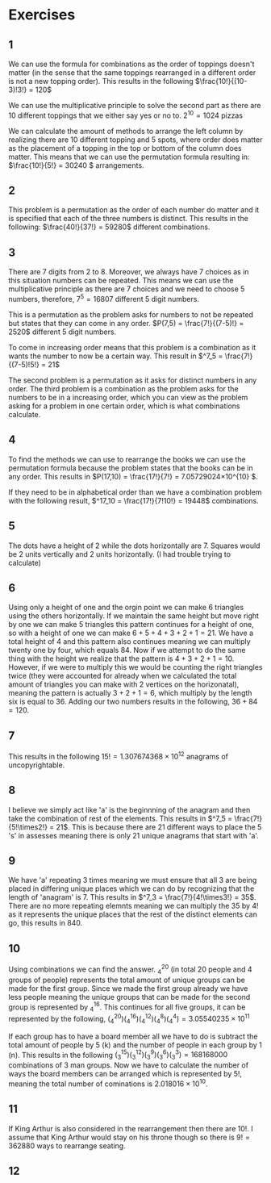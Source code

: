 # Exercises
## 1
We can use the formula for combinations as the order of toppings doesn't matter (in the sense that the same toppings rearranged in a different order is not a new topping order). This results in the following $\frac{10!}{(10-3)!3!} = 120$

We can use the multiplicative principle to solve the second part as there are 10 different toppings that we either say yes or no to. $2^10 = 1024$ pizzas

We can calculate the amount of methods to arrange the left column by realizing there are 10 different topping and 5 spots, where order does matter as the placement of a topping in the top or bottom of the column does matter. This means that we can use the permutation formula resulting in: $\frac{10!}{5!} = 30240 $ arrangements.

## 2
This problem is a permutation as the order of each number do matter and it is specified that each of the three numbers is distinct. This results in the following: $\frac{40!}{37!} = 59280$ different combinations.

## 3
There are 7 digits from 2 to 8. Moreover, we always have 7 choices as in this situation numbers can be repeated. This means we can use the multiplicative principle as there are 7 choices and we need to choose 5 numbers, therefore, $7^5 = 16807$ different 5 digit numbers.

This is a permutation as the problem asks for numbers to not be repeated but states that they can come in any order. $P(7,5) = \frac{7!}{(7-5)!} = 2520$ different 5 digit numbers. 

To come in increasing order  means that this problem is a combination as it wants the number to now be a certain way. This result in $^7_5 = \frac{7!}{(7-5)!5!} = 21$

The second problem is a permutation as it asks for distinct numbers in any order. The third problem is a combination as the problem asks for the numbers to be in a increasing order, which you can view as the problem asking for a problem in one certain order, which is what combinations calculate.

## 4
To find the methods we can use to rearrange the books we can use the permutation formula because the problem states that the books can be in any order. This results in $P(17,10) = \frac{17!}{7!} = 7.05729024×10^{10} $.

If they need to be in alphabetical order than we have a combination problem with the following result, $^17_10 = \frac{17!}{7!10!} = 19448$ combinations.

## 5 
The dots have a height of 2 while the dots horizontally are 7. Squares would be 2 units vertically and 2 units horizontally. (I had trouble trying to calculate)

## 6 
Using only a height of one and the orgin point we can make 6 triangles using the others horizontally. If we maintain the same height but move right by one we can make 5 triangles this pattern continues for a height of one, so with a height of one we can make $6+5+4+3+2+1 = 21$. We have a total height of 4 and this pattern also continues meaning we can multiply twenty one by four, which equals $84$. Now if we attempt to do the same thing with the height we realize that the pattern is $4 + 3 + 2 + 1 = 10$. However, if we were to multiply this we would be counting the right triangles twice (they were accounted for already when we calculated the total amount of triangles you can make with 2 vertices on the horizonatal), meaning the pattern is actually $3+2+1 = 6$, which multiply by the length six is equal to $36$. Adding our two numbers results in the following, $36+84 = 120$.

## 7 
This results in the following $15! = 1.307674368×10^12$ anagrams of uncopyrightable. 

## 8
I believe we simply act like 'a' is the beginnning of the anagram and then take the combination of rest of the elements. This results in $^7_5 = \frac{7!}{5!\times2!} = 21$. This is because there are 21 different ways to place the 5 's' in assesses meaning there is only 21 unique anagrams that start with 
'a'.

## 9
We have 'a' repeating 3 times meaning we must ensure that all 3 are being placed in differing unique places which we can do by recognizing that the length of 'anagram' is 7. This results in $^7_3 = \frac{7!}{4!\times3!} = 35$. There are no more repeating elemnts meaning we can multiply the $35$ by $4!$ as it represents the unique places that the rest of the distinct elements can go, this results in $840$.

## 10
Using combinations we can find the answer. $^20_4$ (in total 20 people and 4 groups of people) represents the total amount of unique groups can be made for the first group. Since we made the first group already we have less people meaning the unique groups that can be made for the second group is represented by $^16_4$. This continues for all five groups, it can be represented by the following, $(^{20}_4)(^{16}_4)(^{12}_4)(^8_4)(^4_4)  = 3.05540235×10^11$

If each group has to have a board member all we have to do is subtract the total amount of people by 5 (k) and the number of people in each group by 1 (n). This results in the following $(^{15}_3)(^{12}_3)(^{9}_3)(^6_3)(^3_3)  = 168168000$ combinations of 3 man groups. Now we have to calculate the number of ways the board members can be arranged which is represented by $5!$, meaning the total number of cominations is $2.018016×10^10$. 

## 11
If King Arthur is also considered in the rearrangement then there are $10!$. I assume that King Arthur would stay on his throne though so there is $9! = 362880$ ways to rearrange seating. 

## 12